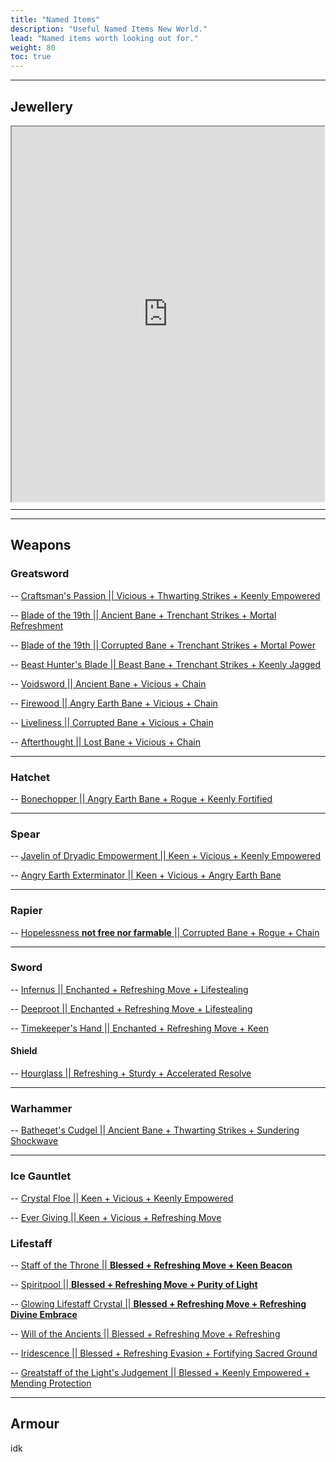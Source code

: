 ```yaml
---
title: "Named Items"
description: "Useful Named Items New World."
lead: "Named items worth looking out for."
weight: 80
toc: true
---
```


---

## Jewellery

<div style="display:flex;height:600px;">
<iframe style="height:100%;width:100%;" src="https://docs.google.com/spreadsheets/d/e/2PACX-1vR_8aP20nFKq-l-Zk08SzUsScYofiRLWvdJ_rucl2PdK9Nb8wr-_nZH6YF3t-gGx7hEGIzt-bUnirT9/pubhtml?"></iframe>
</div>

---
---

## Weapons

### Greatsword

-- <a href="https://nwdb.info/db/item/2hgreatsword_craftsmanspassiont5_v2" target="_blank">Craftsman's Passion  || Vicious + Thwarting Strikes + Keenly Empowered</a>

-- <a href="https://nwdb.info/db/item/2hgreatsword_stonehewert5_v2" target="_blank">Blade of the 19th  || Ancient Bane + Trenchant Strikes + Mortal Refreshment</a>

-- <a href="https://nwdb.info/db/item/16_side_27_2hgreatsword_t5" target="_blank">Blade of the 19th  || Corrupted Bane + Trenchant Strikes + Mortal Power</a>

-- <a href="https://nwdb.info/db/item/2hgreatsword_beasthuntersbladet5_v2" target="_blank">Beast Hunter's Blade  || Beast Bane + Trenchant Strikes + Keenly Jagged</a>

-- <a href="https://ptr.nwdb.info/db/item/2hgreatsword_voidswordt5_v2" target="_blank">Voidsword  || Ancient Bane + Vicious + Chain</a>

-- <a href="https://ptr.nwdb.info/db/item/2hgreatsword_firewoodt5_v2" target="_blank">Firewood  || Angry Earth Bane + Vicious + Chain</a>

-- <a href="https://ptr.nwdb.info/db/item/2hgreatsword_livelinesst5_v2" target="_blank">Liveliness  || Corrupted Bane + Vicious + Chain</a>

-- <a href="https://ptr.nwdb.info/db/item/2hgreatsword_afterthoughtt5_v2" target="_blank">Afterthought  || Lost Bane + Vicious + Chain</a>

---

### Hatchet

-- <a href="https://nwdb.info/db/item/1hthrowingaxe_bonechoppert5" target="_blank">Bonechopper  || Angry Earth Bane + Rogue + Keenly Fortified</a>

---

### Spear

-- <a href="https://nwdb.info/db/item/2hspear_javelinofdryadicempowermentt5" target="_blank">Javelin of Dryadic Empowerment  || Keen + Vicious + Keenly Empowered</a>

-- <a href="https://nwdb.info/db/item/2hspear_angryearthexterminatort5" target="_blank">Angry Earth Exterminator  || Keen + Vicious + Angry Earth Bane</a>

---

### Rapier

-- <a href="https://nwdb.info/db/item/1hrapier_hopelessnesst5" target="_blank">Hopelessness **not free nor farmable**  || Corrupted Bane + Rogue + Chain</a>

---

### Sword

-- <a href="https://ptr.nwdb.info/db/item/1hlongsword_infernust5_v2" target="_blank">Infernus  || Enchanted + Refreshing Move + Lifestealing</a>

-- <a href="https://ptr.nwdb.info/db/item/1hlongsword_deeproott5_v2" target="_blank">Deeproot  || Enchanted + Refreshing Move + Lifestealing</a>

-- <a href="https://nwdb.info/db/item/1hlongsword_timekeepershandt5" target="_blank">Timekeeper's Hand  || Enchanted + Refreshing Move + Keen</a>

#### Shield

-- <a href="https://ptr.nwdb.info/db/item/1htshield_hourglasst5_v2" target="_blank">Hourglass  || Refreshing + Sturdy + Accelerated Resolve</a>


---

### Warhammer

-- <a href="https://ptr.nwdb.info/db/item/2hwarhammer_batheqetscudgelt5_v2" target="_blank">Batheqet's Cudgel  || Ancient Bane + Thwarting Strikes + Sundering Shockwave</a>

---

### Ice Gauntlet

-- <a href="https://nwdb.info/db/item/1hgauntletice_crystalfloet5" target="_blank">Crystal Floe  || Keen + Vicious + Keenly Empowered</a>

-- <a href="https://nwdb.info/db/item/1hgauntletice_evergivingt5" target="_blank">Ever Giving  || Keen + Vicious + Refreshing Move</a>

### Lifestaff

-- <a href="https://ptr.nwdb.info/db/item/2hstafflife_staffofthethronet5_v2" target="_blank">Staff of the Throne  || **Blessed + Refreshing Move + Keen Beacon**</a>

-- <a href="https://ptr.nwdb.info/db/item/2hstafflife_spiritpoolt5_v2" target="_blank">Spiritpool || **Blessed + Refreshing Move + Purity of Light**</a>

-- <a href="https://ptr.nwdb.info/db/item/2hstafflife_glowinglifecrystalstafft5_v2" target="_blank">Glowing Lifestaff Crystal  || **Blessed + Refreshing Move + Refreshing Divine Embrace**</a>

-- <a href="https://ptr.nwdb.info/db/item/2hstafflife_willoftheancientst5_v2" target="_blank">Will of the Ancients  || Blessed + Refreshing Move + Refreshing</a>

-- <a href="https://ptr.nwdb.info/db/item/2hstafflife_iridescencet5_v2" target="_blank">Iridescence || Blessed + Refreshing Evasion + Fortifying Sacred Ground</a>

-- <a href="https://nwdb.info/db/item/2hstafflife_greatstaffofthelightsjudgementt5" target="_blank">Greatstaff of the Light's Judgement  || Blessed + Keenly Empowered + Mending Protection</a>


---

## Armour
idk